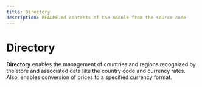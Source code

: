 ```yaml
---
title: Directory
description: README.md contents of the module from the source code
---
```


# Directory

**Directory** enables the management of countries and regions recognized by the store and associated data
like the country code and currency rates. Also, enables conversion of prices to a specified currency format.

